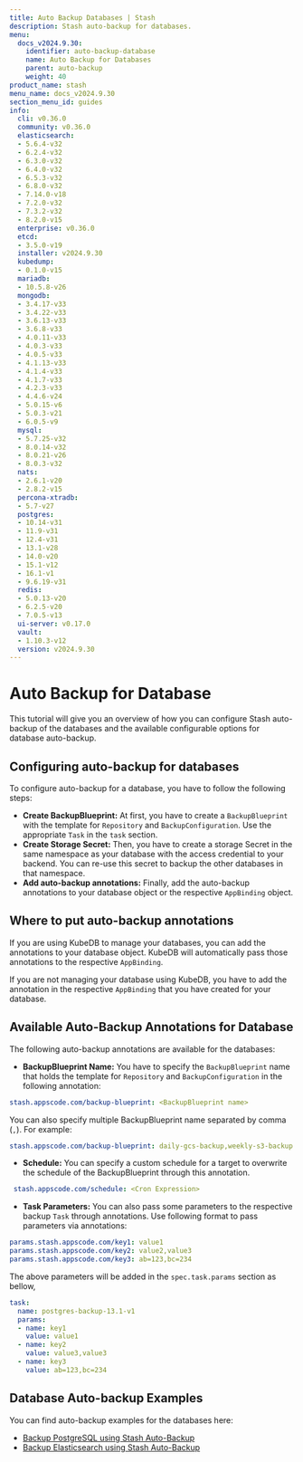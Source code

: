 ```yaml
---
title: Auto Backup Databases | Stash
description: Stash auto-backup for databases.
menu:
  docs_v2024.9.30:
    identifier: auto-backup-database
    name: Auto Backup for Databases
    parent: auto-backup
    weight: 40
product_name: stash
menu_name: docs_v2024.9.30
section_menu_id: guides
info:
  cli: v0.36.0
  community: v0.36.0
  elasticsearch:
  - 5.6.4-v32
  - 6.2.4-v32
  - 6.3.0-v32
  - 6.4.0-v32
  - 6.5.3-v32
  - 6.8.0-v32
  - 7.14.0-v18
  - 7.2.0-v32
  - 7.3.2-v32
  - 8.2.0-v15
  enterprise: v0.36.0
  etcd:
  - 3.5.0-v19
  installer: v2024.9.30
  kubedump:
  - 0.1.0-v15
  mariadb:
  - 10.5.8-v26
  mongodb:
  - 3.4.17-v33
  - 3.4.22-v33
  - 3.6.13-v33
  - 3.6.8-v33
  - 4.0.11-v33
  - 4.0.3-v33
  - 4.0.5-v33
  - 4.1.13-v33
  - 4.1.4-v33
  - 4.1.7-v33
  - 4.2.3-v33
  - 4.4.6-v24
  - 5.0.15-v6
  - 5.0.3-v21
  - 6.0.5-v9
  mysql:
  - 5.7.25-v32
  - 8.0.14-v32
  - 8.0.21-v26
  - 8.0.3-v32
  nats:
  - 2.6.1-v20
  - 2.8.2-v15
  percona-xtradb:
  - 5.7-v27
  postgres:
  - 10.14-v31
  - 11.9-v31
  - 12.4-v31
  - 13.1-v28
  - 14.0-v20
  - 15.1-v12
  - 16.1-v1
  - 9.6.19-v31
  redis:
  - 5.0.13-v20
  - 6.2.5-v20
  - 7.0.5-v13
  ui-server: v0.17.0
  vault:
  - 1.10.3-v12
  version: v2024.9.30
---
```


# Auto Backup for Database

This tutorial will give you an overview of how you can configure Stash auto-backup of the databases and the available configurable options for database auto-backup.

## Configuring auto-backup for databases

To configure auto-backup for a database, you have to follow the following steps:

- **Create BackupBlueprint:** At first, you have to create a `BackupBlueprint` with the template for `Repository` and `BackupConfiguration`. Use the appropriate `Task` in the `task` section.
- **Create Storage Secret:** Then, you have to create a storage Secret in the same namespace as your database with the access credential to your backend. You can re-use this secret to backup the other databases in that namespace.
- **Add auto-backup annotations:** Finally, add the auto-backup annotations to your database object or the respective `AppBinding` object.

## Where to put auto-backup annotations

If you are using KubeDB to manage your databases, you can add the annotations to your database object. KubeDB will automatically pass those annotations to the respective `AppBinding`.

If you are not managing your database using KubeDB, you have to add the annotation in the respective `AppBinding` that you have created for your database.

## Available Auto-Backup Annotations for Database

The following auto-backup annotations are available for the databases:

- **BackupBlueprint Name:** You have to specify the `BackupBlueprint` name that holds the template for `Repository` and `BackupConfiguration` in the following annotation:

```yaml
stash.appscode.com/backup-blueprint: <BackupBlueprint name>
```

You can also specify multiple BackupBlueprint name separated by comma (`,`). For example:

```yaml
stash.appscode.com/backup-blueprint: daily-gcs-backup,weekly-s3-backup
```

- **Schedule:** You can specify a custom schedule for a target to overwrite the schedule of the BackupBlueprint through this annotation.

```yaml
 stash.appscode.com/schedule: <Cron Expression>
```

- **Task Parameters:** You can also pass some parameters to the respective backup `Task` through annotations. Use following format to pass parameters via annotations:

```yaml
params.stash.appscode.com/key1: value1
params.stash.appscode.com/key2: value2,value3
params.stash.appscode.com/key3: ab=123,bc=234
```

The above parameters will be added in the `spec.task.params` section as bellow,

```yaml
task:
  name: postgres-backup-13.1-v1
  params:
  - name: key1
    value: value1
  - name: key2
    value: value3,value3
  - name: key3
    value: ab=123,bc=234
```

## Database Auto-backup Examples

You can find auto-backup examples for the databases here:

- [Backup PostgreSQL using Stash Auto-Backup](/docs/v2024.9.30/addons/postgres/auto-backup/)
- [Backup Elasticsearch using Stash Auto-Backup](/docs/v2024.9.30/addons/elasticsearch/auto-backup/)
